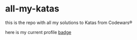 # all-my-katas

this is the repo with all my solutions to Katas from Codewars®     

here is my current profile [badge][badges]

[badges]: https://www.codewars.com/users/juanmolera/badges/large